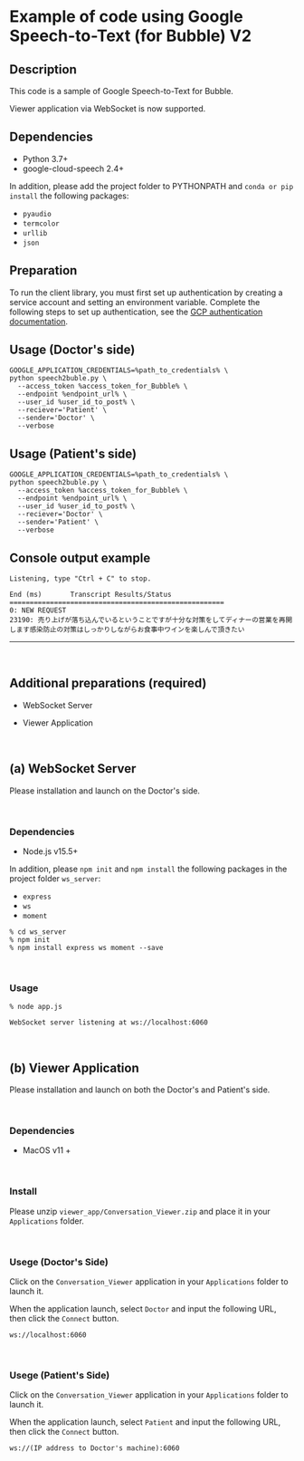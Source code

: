 # Example of code using Google Speech-to-Text (for Bubble) V2

## Description

This code is a sample of Google Speech-to-Text for Bubble.

Viewer application via WebSocket is now supported.

## Dependencies
- Python 3.7+
- google-cloud-speech 2.4+

In addition, please add the project folder to PYTHONPATH and `conda or pip install` the following packages:
- `pyaudio`
- `termcolor`
- `urllib`
- `json`

## Preparation

To run the client library, you must first set up authentication by creating a service account and setting an environment variable. Complete the following steps to set up authentication, see the [GCP authentication documentation](https://cloud.google.com/speech-to-text/docs/libraries?hl=ja#client-libraries-install-python).

## Usage (Doctor's side)

```
GOOGLE_APPLICATION_CREDENTIALS=%path_to_credentials% \
python speech2buble.py \
  --access_token %access_token_for_Bubble% \
  --endpoint %endpoint_url% \
  --user_id %user_id_to_post% \
  --reciever='Patient' \
  --sender='Doctor' \
  --verbose
```

## Usage (Patient's side)

```
GOOGLE_APPLICATION_CREDENTIALS=%path_to_credentials% \
python speech2buble.py \
  --access_token %access_token_for_Bubble% \
  --endpoint %endpoint_url% \
  --user_id %user_id_to_post% \
  --reciever='Doctor' \
  --sender='Patient' \
  --verbose
```

## Console output example

```
Listening, type "Ctrl + C" to stop.

End (ms)       Transcript Results/Status
=====================================================
0: NEW REQUEST
23190: 売り上げが落ち込んでいるということですが十分な対策をしてディナーの営業を再開します感染防止の対策はしっかりしながらお食事中ワインを楽しんで頂きたい
```

---

<br>

## Additional preparations (required) ###

- WebSocket Server

- Viewer Application

<br>

## (a) WebSocket Server

Please installation and launch on the Doctor's side.

<br>

### Dependencies
- Node.js v15.5+

In addition, please `npm init` and `npm install` the following packages in the project folder `ws_server`:
- `express`
- `ws`
- `moment`


```
% cd ws_server
% npm init
% npm install express ws moment --save
```

<br>

### Usage
```
% node app.js

WebSocket server listening at ws://localhost:6060
```

<br>

## (b) Viewer Application

Please installation and launch on both the Doctor's and Patient's side.

<br>

### Dependencies
- MacOS v11 +

<br>

### Install

Please unzip `viewer_app/Conversation_Viewer.zip` and place it in your `Applications` folder.

<br>

### Usege (Doctor's Side)

Click on the `Conversation_Viewer` application in your `Applications` folder to launch it.

When the application launch, select `Doctor` and input the following URL, then click the `Connect` button.

```
ws://localhost:6060
```

<br>

### Usege (Patient's Side)

Click on the `Conversation_Viewer` application in your `Applications` folder to launch it.

When the application launch, select `Patient` and input the following URL, then click the `Connect` button.

```
ws://(IP address to Doctor's machine):6060
```